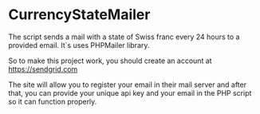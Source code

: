 # CurrencyStateMailer
The script sends a mail with a state of Swiss franc every 24 hours to a provided email. It`s uses PHPMailer library.

So to make this project work, you should create an account at https://sendgrid.com

The site will allow you to register your email in their mail server and after that, 
you can provide your unique api key and your email in the PHP script so it can function properly.

